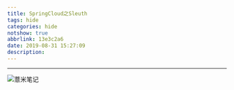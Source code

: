 ```yaml
---
title: SpringCloud之Sleuth
tags: hide
categories: hide
notshow: true
abbrlink: 13e3c2a6
date: 2019-08-31 15:27:09
description:
---
```



---

![薏米笔记](https://image.eelve.com/eblog/eblog-b269767ff45b4e01a1c380e38898c1c0.png)
